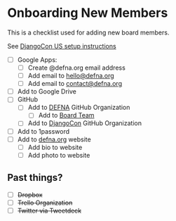 # Onboarding New Members

This is a checklist used for adding new board members.

See [DjangoCon US setup instructions](https://github.com/djangocon/djangocon-us-docs/blob/master/howtos/new-team-member.md)

- [ ] Google Apps:
    - [ ] Create @defna.org email address
    - [ ] Add email to hello@defna.org
    - [ ] Add email to contact@defna.org
- [ ] Add to Google Drive
- [ ] GitHub
  - [ ] Add to [DEFNA](https://github.com/DEFNA) GitHub Organization 
    - [ ] Add to [Board Team](https://github.com/orgs/DEFNA/teams/board)
  - [ ] Add to [DjangoCon](https://github.com/djangocon) GitHub Organization 
- [ ] Add to 1password
- [ ] Add to [defna.org](https://github.com/DEFNA/defna.org) website 
    - [ ] Add bio to website
    - [ ] Add photo to website

## Past things?
- [ ] ~~Dropbox~~
- [ ] ~~Trello Organization~~
- [ ] ~~Twitter via Tweetdeck~~
